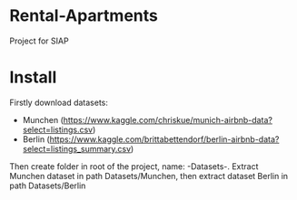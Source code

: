 # Rental-Apartments
Project for SIAP

# Install
Firstly download datasets:
* Munchen (https://www.kaggle.com/chriskue/munich-airbnb-data?select=listings.csv)
* Berlin (https://www.kaggle.com/brittabettendorf/berlin-airbnb-data?select=listings_summary.csv)

Then create folder in root of the project, name: -Datasets-. Extract Munchen dataset in path Datasets/Munchen, then extract dataset Berlin in path Datasets/Berlin
